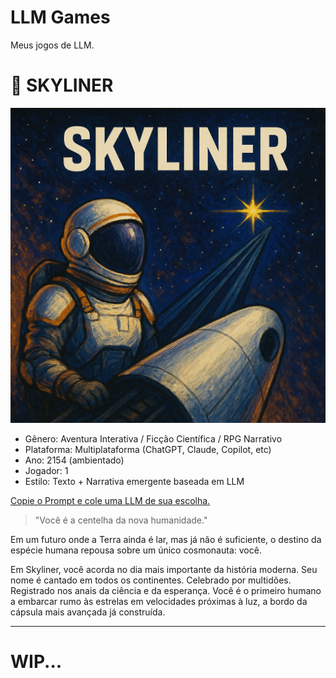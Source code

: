 # LLM Games
Meus jogos de LLM.


# 🌌 SKYLINER
![SKYLINER](<SKYLINER/SKYLINER Logo.png>)

- Gênero: Aventura Interativa / Ficção Científica / RPG Narrativo
- Plataforma: Multiplataforma (ChatGPT, Claude, Copilot, etc)
- Ano: 2154 (ambientado)
- Jogador: 1
- Estilo: Texto + Narrativa emergente baseada em LLM

[Copie o Prompt e cole uma LLM de sua escolha.](SKYLINER/SKYLINER.md)

> "Você é a centelha da nova humanidade."

Em um futuro onde a Terra ainda é lar, mas já não é suficiente, o destino da espécie humana repousa sobre um único cosmonauta: você.

Em Skyliner, você acorda no dia mais importante da história moderna. Seu nome é cantado em todos os continentes. Celebrado por multidões. Registrado nos anais da ciência e da esperança.
Você é o primeiro humano a embarcar rumo às estrelas em velocidades próximas à luz, a bordo da cápsula mais avançada já construída.

---
# WIP...
